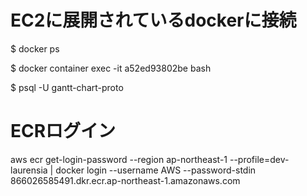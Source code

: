 # EC2に展開されているdockerに接続 

$ docker ps

$ docker container exec -it a52ed93802be bash

$ psql -U gantt-chart-proto


# ECRログイン

aws ecr get-login-password --region ap-northeast-1 --profile=dev-laurensia | docker login --username AWS --password-stdin 866026585491.dkr.ecr.ap-northeast-1.amazonaws.com
